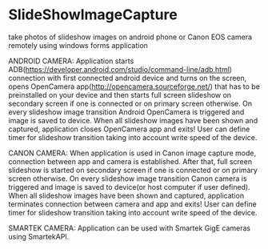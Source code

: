 # SlideShowImageCapture

take photos of slideshow images on android phone or Canon EOS camera remotely using windows forms application

ANDROID CAMERA:
Application starts ADB(https://developer.android.com/studio/command-line/adb.html) connection with first connected android device and turns on the screen, opens OpenCamera app(http://opencamera.sourceforge.net/) that has to be preinstalled on your device and then starts full screen slideshow on secondary screen if one is connected or on primary screen otherwise. On every slideshow image transition Android OpenCamera is triggered and image is saved to device. When all slideshow images have been shown and captured, application closes OpenCamera app and exits! User can define timer for slideshow transition taking into account write speed of the device.

CANON CAMERA:
When application is used in Canon image capture mode, connection between app and camera is established. After that, full screen slideshow is started on secondary screen if one is connected or on primary screen otherwise. On every slideshow image transition Canon camera is triggered and image is saved to device(or host computer if user defined). When all slideshow images have been shown and captured, application terminates connection between camera and app and exits! User can define timer for slideshow transition taking into account write speed of the device.

SMARTEK CAMERA:
Application can be used with Smartek GigE cameras using SmartekAPI.
